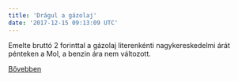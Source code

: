 ```yaml
---
title: 'Drágul a gázolaj'
date: '2017-12-15 09:13:09 UTC'
---
```


Emelte bruttó 2 forinttal a gázolaj literenkénti nagykereskedelmi árát pénteken a Mol, a benzin ára nem változott.


[Bővebben](http://ift.tt/2zdjry3)
